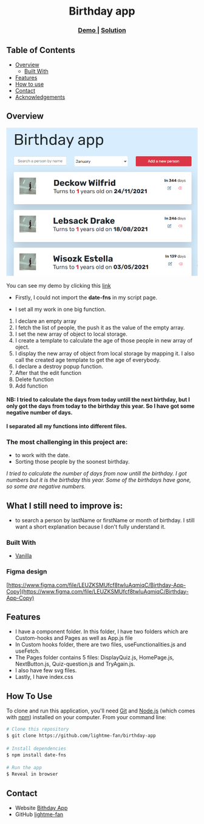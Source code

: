 <h1 align="center">Birthday app</h1>

<div align="center">
  <h3>
    <a href="https://fanilo-birthday-app.netlify.app/">
      Demo
    </a>
    <span> | </span>
    <a href="https://github.com/lightme-fan/birthday-app">
      Solution
    </a>
  </h3>
</div>

<!-- TABLE OF CONTENTS -->

## Table of Contents

-   [Overview](#overview)
    -   [Built With](#built-with)
-   [Features](#features)
-   [How to use](#how-to-use)
-   [Contact](#contact)
-   [Acknowledgements](#acknowledgements)

<!-- OVERVIEW -->

## Overview

![screenshot](./assets/birthday.png)

You can see my demo by clicking this [link](https://fanilo-birthday-app.netlify.app/)

- Firstly, I could not import the **date-fns** in my script page.

- I set all my work in one big function.

1. I declare an empty array 
2. I fetch the list of people, the push it as the value of the empty array.
3. I set the new array of object to local storage.
4. I create a template to calculate the age of those people in new array of oject. 
5. I display the new array of object from local storage by mapping it. I also call the created age template to get the age of everybody.
6. I declare a destroy popup function.
7. After that the edit function
8. Delete function
9. Add function

#### NB: I tried to calculate the days from today untill the next birthday, but I only got the days from today to the birthday this year. So I have got some negative number of days.

**I separated all my functions into different files.**

### The most challenging in this project are: 
 - to work with the date.
 - Sorting those people by the soonest birthday.

*I tried to calculate the number of days from now untill the birthday. I got numbers but it is the birthday this year. Some of the birthdays have gone, so some are negative numbers.*

## What I still need to improve is:
* to search a person by lastName or firstName or month of birthday. I still want a short explanation because I don't fully understand it.

### Built With

-   [Vanilla](https://developer.mozilla.org/en-US/docs/Web/JavaScript)

### Figma design
[https://www.figma.com/file/LEUZKSMUfcf8twluAqmiqC/Birthday-App-Copy](https://www.figma.com/file/LEUZKSMUfcf8twluAqmiqC/Birthday-App-Copy)

## Features

- I have a component folder. In this folder, I have two folders which are Custom-hooks and Pages as well as App.js file
- In Custom hooks folder, there are two files, useFunctionalities.js and useFetch.
- The Pages folder contains 5 files: DisplayQuiz.js, HomePage.js, NextButton.js, Quiz-question.js and TryAgain.js.
- I also have few svg files.
- Lastly, I have index.css

## How To Use

<!-- Example: -->

To clone and run this application, you'll need [Git](https://git-scm.com) and [Node.js](https://nodejs.org/en/download/) (which comes with [npm](http://npmjs.com)) installed on your computer. From your command line:

```bash
# Clone this repository
$ git clone https://github.com/lightme-fan/birthday-app

# Install dependencies
$ npm install date-fns

# Run the app
$ Reveal in browser
```

## Contact

-   Website [Bithday App](https://fanilo-birthday-app.netlify.app/)
-   GitHub [lightme-fan](https://{github.com/lightme-fan})
